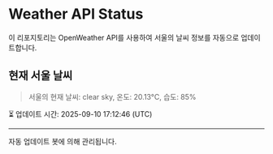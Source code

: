
# Weather API Status

이 리포지토리는 OpenWeather API를 사용하여 서울의 날씨 정보를 자동으로 업데이트합니다.

## 현재 서울 날씨
> 서울의 현재 날씨: clear sky, 온도: 20.13°C, 습도: 85%

⏳ 업데이트 시간: 2025-09-10 17:12:46 (UTC)

---
자동 업데이트 봇에 의해 관리됩니다.
